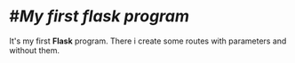 #_My first flask program_
=========================
It's my first **Flask** program. There i create some routes with parameters and without them.
